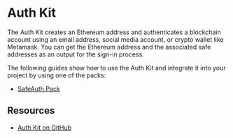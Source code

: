 # Auth Kit

The Auth Kit creates an Ethereum address and authenticates a blockchain account using an email address, social media account, or crypto wallet like Metamask. You can get the Ethereum address and the associated safe addresses as an output for the sign-in process.

The following guides show how to use the Auth Kit and integrate it into your project by using one of the packs:
- [SafeAuth Pack](./sdk-auth-kit/guides/safe-auth.md)

## Resources

- [Auth Kit on GitHub](https://github.com/safe-global/safe-core-sdk/tree/main/packages/auth-kit)

